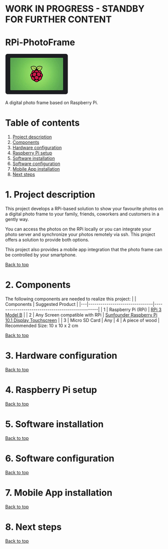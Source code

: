 # WORK IN PROGRESS - STANDBY FOR FURTHER CONTENT

# RPi-PhotoFrame
<img src="./photoframe.png" width="200px" /> 
<p>A digital photo frame based on Raspberry Pi.</p>

# Table of contents
1. [Project description](#1-project-description)
2. [Components](#2-components)
3. [Hardware configuration](#3-hardware-configuration)
4. [Raspberry Pi setup](#4-raspberry-pi-setup)
5. [Software installation](#5-software-installation)
6. [Software configuration](#6-software-configuration)
7. [Mobile App installation](#7-mobile-app-installation)
8. [Next steps](#8-next-steps)

# 1. Project description
This project develops a RPi-based solution to show your favourite photos on a digital photo frame to your family, friends, coworkers and customers in a gently way.

You can access the photos on the RPi locally or you can integrate your photo server and synchronize your photos remotely via ssh. This project offers a solution to provide both options.

This project also provides a mobile app integration that the photo frame can be controlled by your smartphone.

[Back to top](#rpi-photoframe)

# 2. Components
The following components are needed to realize this project:
|   | Components                      | Suggested Product                                |
|---|--------------------------------|--------------------------------------------------|
| 1 | Raspberry Pi (RPi)             | [RPi 3 Model B](https://www.amazon.de/gp/product/B01CD5VC92/ref=ox_sc_saved_title_9?smid=A3JWKAKR8XB7XF&psc=1)                                   |
| 2 | Any Screen compatible with RPi | [Sunfounder Raspberry Pi 10.1 Display Touchscreen](https://www.amazon.de/gp/product/B0776VNW9C/ref=ox_sc_saved_title_5?smid=A337BOQBCQBMQG&psc=1) |
| 3 | Micro SD Card                  | Any
| 4 | A piece of wood                | Recommended Size: 10 x 10 x 2 cm

[Back to top](#rpi-photoframe)

# 3. Hardware configuration
[Back to top](#rpi-photoframe)

# 4. Raspberry Pi setup
[Back to top](#rpi-photoframe)

# 5. Software installation
[Back to top](#rpi-photoframe)

# 6. Software configuration
[Back to top](#rpi-photoframe)

# 7. Mobile App installation
[Back to top](#rpi-photoframe)

# 8. Next steps
[Back to top](#rpi-photoframe)